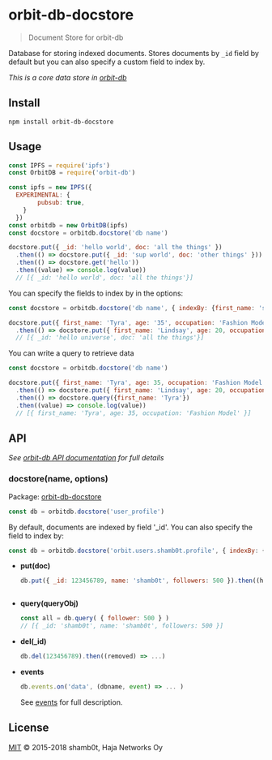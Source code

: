 # orbit-db-docstore

> Document Store for orbit-db

Database for storing indexed documents. Stores documents by `_id` field by default but you can also specify a custom field to index by.

*This is a core data store in [orbit-db](https://github.com/haadcode/orbit-db)*

## Install

```
npm install orbit-db-docstore
```

## Usage

```javascript
const IPFS = require('ipfs')
const OrbitDB = require('orbit-db')

const ipfs = new IPFS({
  EXPERIMENTAL: {
        pubsub: true,
    }
  })
const orbitdb = new OrbitDB(ipfs)
const docstore = orbitdb.docstore('db name')

docstore.put({ _id: 'hello world', doc: 'all the things' })
  .then(() => docstore.put({ _id: 'sup world', doc: 'other things' }))
  .then(() => docstore.get('hello'))
  .then((value) => console.log(value)) 
  // [{ _id: 'hello world', doc: 'all the things'}]

```

You can specify the fields to index by in the options:

```javascript
const docstore = orbitdb.docstore('db name', { indexBy: {first_name: 'string', age: 'numeric'}} })

docstore.put({ first_name: 'Tyra', age: '35', occupation: 'Fashion Model' })
  .then(() => docstore.put({ first_name: 'Lindsay', age: 20, occupation: 'Student'}))
  // [{ _id: 'hello universe', doc: 'all the things'}]

```

You can write a query to retrieve data

```javascript
const docstore = orbitdb.docstore('db name')

docstore.put({ first_name: 'Tyra', age: 35, occupation: 'Fashion Model' })
  .then(() => docstore.put({ first_name: 'Lindsay', age: 20, occupation: 'Student'}))
  .then(() => docstore.query({first_name: 'Tyra'})
  .then((value) => console.log(value)) 
  // [{ first_name: 'Tyra', age: 35, occupation: 'Fashion Model' }]
```

## API

*See [orbit-db API documentation](https://github.com/haadcode/orbit-db/blob/master/API.md) for full details*

### docstore(name, options)

  Package: 
  [orbit-db-docstore](https://github.com/shamb0t/orbit-db-docstore)

  ```javascript
  const db = orbitdb.docstore('user_profile')
  ```

  By default, documents are indexed by field '_id'. You can also specify the field to index by:

  ```javascript
  const db = orbitdb.docstore('orbit.users.shamb0t.profile', { indexBy: { name: 'string' } })
  ```

  - **put(doc)**
    ```javascript
    db.put({ _id: 123456789, name: 'shamb0t', followers: 500 }).then((hash) => ...)
    ```

    ```    
  - **query(queryObj)**
    ```javascript
    const all = db.query( { follower: 500 } )
    // [{ _id: 'shamb0t', name: 'shamb0t', followers: 500 }]
    ```

  - **del(_id)**
    ```javascript
    db.del(123456789).then((removed) => ...)
    ```
    
  - **events**

    ```javascript
    db.events.on('data', (dbname, event) => ... )
    ```

    See [events](https://github.com/haadcode/orbit-db/blob/master/API.md#events) for full description.

## License

[MIT](LICENSE) ©️ 2015-2018 shamb0t, Haja Networks Oy
